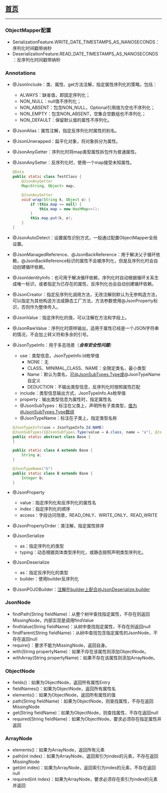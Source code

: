 ## [首页](/blog/)

***

### ObjectMapper配置
- SerializationFeature.WRITE_DATE_TIMESTAMPS_AS_NANOSECONDS：序列化时间戳带纳秒
- DeserializationFeature.READ_DATE_TIMESTAMPS_AS_NANOSECONDS：反序列化时间戳带纳秒

### Annotations

- @JsonInclude：类、属性、get方法注解，指定属性序列化的策略，包括：
  - ALWAYS：缺省值，即固定序列化；
  - NON_NULL：null值不序列化；
  - NON_ABSENT：包含NON_NULL，Optional引用值为空也不序列化；
  - NON_EMPTY：包含NON_ABSENT，空集合空数组也不序列化；
  - NON_DEFAULT：保留默认值的属性不序列化。

- @JsonAlias：属性注解，指定反序列化时属性的别名。

- @JsonUnwrapped：扁平化对象，将对象拆分为属性。

- @JsonAnyGetter：序列化时将map类型属性拆包作为普通属性。

- @JsonAnySetter：反序列化时，使用一个map接受未知属性。

    ```java
    @Data
    public static class TestClass {
        @JsonAnyGetter
        Map<String, Object> map;

        @JsonAnySetter
        void wrap(String k, Object o) {
            if (this.map == null) {
                this.map = new HashMap<>();
            }
            this.map.put(k, o);
        }
    }
    ```

- @JsonAutoDetect：设置属性识别方式，一般通过配置ObjectMapper全局设置。

- @JsonManagedReference、@JsonBackReference：用于解决父子循环依赖，@JsonBackReference标识的属性不会被序列化，但是反序列化时会自动创建循环依赖。

- @JsonIdentityInfo：也可用于解决循环依赖，序列化时自动根据循环关系生成唯一标识，或者指定为已存在的属性，反序列化也会自动创建循环依赖。

- @JsonCreator：指定反序列化调用方法，无改注解则默认为无参构造方法，可以指定为其他构造方法或静态工厂方法，方法参数使用@JsonProperty标识，否则作为整体传入。

- @JsonValue：指定序列化的值，可以注解在方法和字段上。

- @JsonRawValue：序列化时原样输出，适用于属性已经是一个JSON字符串的情况，不会加上转义符和多余的引号。

- @JsonTypeInfo：用于多态场景（***会有安全性问题***）
    - use：类型信息，JsonTypeInfo.Id枚举值
        - NONE：无
        - CLASS、MINIMAL_CLASS、NAME：全限定类名，最小类型
        - Name：默认为类名，可@JsonSubTypes.Type或@JsonTypeName自定义
        - DEDUCTION：不输出类型信息，反序列化时按照属性匹配
    - include：类型信息输出方式，JsonTypeInfo.As枚举值
    - property：输出类型信息为属性时，指定属性名
    - @JsonSubTypes：标注在父类上，声明所有子类类型，值为@JsonSubTypes.Type数组
    - @JsonTypeName：标注在子类上，指定类型名称

    ```java
    @JsonTypeInfo(use = JsonTypeInfo.Id.NAME)
    @JsonSubTypes({@JsonSubTypes.Type(value = A.class, name = "a"), @JsonSubTypes.Type(B.class)})
    public static abstract class Base {
    }

    public static class A extends Base {
        String a;
    }

    @JsonTypeName("b")
    public static class B extends Base {
        Integer b;
    }
    ```

- @JsonProperty
    - value：指定序列化和反序列化的属性名
    - index：指定序列化的顺序
    - access：字段访问场景，READ_ONLY、WRITE_ONLY、READ_WRITE

- @JsonPropertyOrder：类注解，指定属性排序

- @JsonSerialize
    - as：指定序列化的类型
    - typing：动态根据具体类型序列化，或静态按照声明类型序列化。

- @JsonDeserialize
    - as：指定反序列化的类型
    - builder：使用builder反序列化
    
- @JsonPOJOBuilder：注解在builder上配合@JsonDeserialize.builder

### JsonNode
- findPath(String fieldName)：从整个树中查找指定属性，不存在则返回MissingNode，内部实现是调用findValue
- findValue(String fieldName)：从树中查找指定属性，不存在则返回null
- findParent(String fieldName)：从树中查找包含指定属性的JsonNode，不存在返回null
- require()：要求不能为MissingNode，返回自身。
- with(String propertyName)：如果不存在该属性则添加ObjectNode。
- withArray(String propertyName)：如果不存在该属性则添加ArrayNode。

### ObjectNode
- fields()：如果为ObjectNode，返回所有属性Entry
- fieldNames()：如果为ObjectNode，返回所有属性名
- elements()：如果为ObjectNode，返回所有属性的值
- path(String fieldName)：如果为ObjectNode，则查找属性，不存在返回MissingNode
- get(String fieldName)：如果为ObjectNode，则查找属性，不存在返回null
- required(String fieldName)：如果为ObjectNode，要求必须存在指定属性并返回

### ArrayNode
- elements()：如果为ArrayNode，返回所有元素
- path(int index)：如果为ArrayNode，返回索引为index的元素，不存在返回MissingNode
- get(int index)：如果为ArrayNode，返回索引为index的元素，不存在返回null
- required(int index)：如果为ArrayNode，要求必须存在索引为index的元素并返回